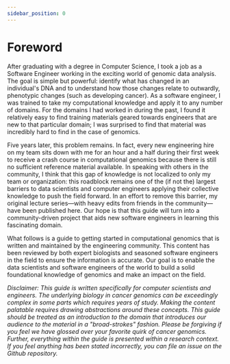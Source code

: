 ```yaml
---
sidebar_position: 0
---
```


# Foreword

After graduating with a degree in Computer Science, I took a job as a Software Engineer working in the exciting world of genomic data analysis. The goal is simple but powerful: identify what has changed in an individual's DNA and to understand how those changes relate to outwardly, phenotypic changes (such as developing cancer). As a software engineer, I was trained to take my computational knowledge and apply it to any number of domains. For the domains I had worked in during the past, I found it relatively easy to find training materials geared towards engineers that are new to that particular domain; I was surprised to find that material was incredibly hard to find in the case of genomics.
‌

Five years later, this problem remains. In fact, every new engineering hire on my team sits down with me for an hour and a half during their first week to receive a crash course in computational genomics because there is still no sufficient reference material available. In speaking with others in the community, I think that this gap of knowledge is not localized to only my team or organization: this roadblock remains one of the (if not the) largest barriers to data scientists and computer engineers applying their collective knowledge to push the field forward. In an effort to remove this barrier, my original lecture series—with heavy edits from friends in the community—have been published here. Our hope is that this guide will turn into a community-driven project that aids new software engineers in learning this fascinating domain.
‌

What follows is a guide to getting started in computational genomics that is written and maintained by the engineering community. This content has been reviewed by both expert biologists and seasoned software engineers in the field to ensure the information is accurate. Our goal is to enable the data scientists and software engineers of the world to build a solid foundational knowledge of genomics and make an impact on the field.
‌

_Disclaimer: This guide is written specifically for computer scientists and engineers. The underlying biology in cancer genomics can be exceedingly complex in some parts which requires years of study. Making the content palatable requires drawing abstractions around these concepts. This guide should be treated as an introduction to the domain that introduces our audience to the material in a "broad-strokes" fashion. Please be forgiving if you feel we have glossed over your favorite quirk of cancer genomics. Further, everything within the guide is presented within a research context. If you feel anything has been stated incorrectly, you can file an issue on the Github repository._